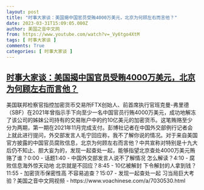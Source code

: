 ```yaml
---
layout: post
title: "时事大家谈：美国揭中国官员受贿4000万美元，北京为何顾左右而言他？"
date: 2023-03-31T15:09:05.000Z
author: 美国之音中文网
from: https://www.youtube.com/watch?v=_Vy6tgo4XtM
tags: [ 时事大家谈 ]
comments: True
categories: [ 时事大家谈 ]
---
```

<!--1680275345000-->
[时事大家谈：美国揭中国官员受贿4000万美元，北京为何顾左右而言他？](https://www.youtube.com/watch?v=_Vy6tgo4XtM)
------

<div>
美国联邦检察官指控加密货币交易所FTX创始人、前首席执行官班克曼-弗里德（SBF）在2021年曾指示手下向至少一名中国官员行贿4000万美元，成功地解冻了该公司的姊妹公司持有的交易账户中的约10亿美元的加密货币。这笔贿赂至少分为两期，第一期在2021年11月完成支付。彭博社记者在中国外交部例行记者会上就此进行提问，外交部发言人毛宁回应称，我不了解你说的情况。对于来自美国官方披露的中国官员腐败信息，北京为何顾左右而言他？中共宣称对特别是十九大后仍不知止、胆大妄为的，发现一起查处一起，能够指望北京查处4000万美元贿赂了谁？0:00 - 话题1:40 - 中国外交部发言人说不了解情况 怎么解读？4:10 - 腐败信息海外惊天动地 北京就是不回应？8:45 - 10亿被解封 下令解封的人拿到钱？11:55 - 加密货币保密性高 不容易追查？15:07 - 发现一起查处一起 习当局巨大考验？美国之音中文网视频 - https://www.voachinese.com/a/7030530.html
</div>
